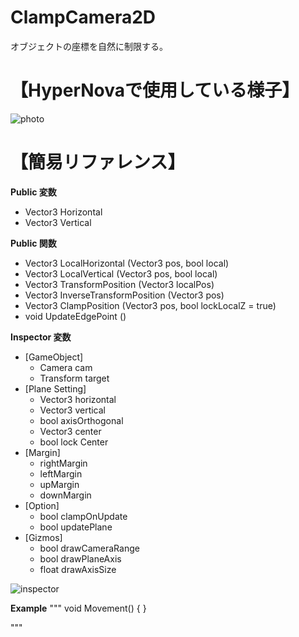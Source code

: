 # ClampCamera2D
オブジェクトの座標を自然に制限する。

# 【HyperNovaで使用している様子】
![photo](https://user-images.githubusercontent.com/62167170/135420826-ba6d20b7-b309-40db-996b-9e0dcee97285.png)

# 【簡易リファレンス】
**Public 変数**
* Vector3 Horizontal
* Vector3 Vertical

**Public 関数**
* Vector3 LocalHorizontal (Vector3 pos, bool local)
* Vector3 LocalVertical (Vector3 pos, bool local)
* Vector3 TransformPosition (Vector3 localPos)
* Vector3 InverseTransformPosition (Vector3 pos)
* Vector3 ClampPosition (Vector3 pos, bool lockLocalZ = true)
* void UpdateEdgePoint ()

**Inspector 変数**
* [GameObject]
  - Camera cam
  - Transform target
* [Plane Setting]
  - Vector3 horizontal
  - Vector3 vertical
  - bool axisOrthogonal
  - Vector3 center
  - bool lock Center
* [Margin]
  - rightMargin
  - leftMargin
  - upMargin
  - downMargin
* [Option]
  - bool clampOnUpdate
  - bool updatePlane
* [Gizmos]
  - bool drawCameraRange
  - bool drawPlaneAxis
  - float drawAxisSize


![inspector](https://user-images.githubusercontent.com/62167170/135424470-73991220-c987-4880-8ab4-7560d2b2d906.png)

**Example**
"""
void Movement() {
}

"""
